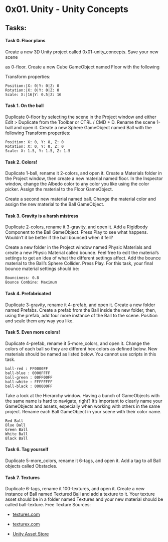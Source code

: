 ﻿# 0x01. Unity - Unity Concepts

## Tasks:

#### Task 0. Floor plans
Create a new 3D Unity project called 0x01-unity_concepts. Save your new scene 

as 0-floor. Create a new Cube GameObject named Floor with the following 

Transform properties:

	Position:|X: 0|Y: 0|Z: 0
	Rotation:|X: 0|Y: 0|Z: 0
	Scale: X:|16|Y: 0.5|Z: 16

#### Task 1. On the ball
Duplicate 0-floor by selecting the scene in the Project window and either Edit > Duplicate from the Toolbar or CTRL / CMD + D. Rename the scene 1-ball and open it. Create a new Sphere GameObject named Ball with the following Transform properties:

	Position: X: 0, Y: 8, Z: 0
	Rotation: X: 0, Y: 0, Z: 0
	Scale: X: 1.5, Y: 1.5, Z: 1.5

#### Task 2. Colors!
Duplicate 1-ball, rename it 2-colors, and open it. Create a Materials folder in the Project window, then create a new material named floor. In the Inspector window, change the Albedo color to any color you like using the color picker. Assign the material to the Floor GameObject.

Create a second new material named ball. Change the material color and assign the new material to the Ball GameObject.

#### Task 3. Gravity is a harsh mistress
Duplicate 2-colors, rename it 3-gravity, and open it. Add a Rigidbody Component to the Ball GameObject. Press Play to see what happens. Wouldn’t it be better if the ball bounced when it fell?

Create a new folder in the Project window named Physic Materials and create a new Physic Material called bounce. Feel free to edit the material’s settings to get an idea of what the different settings affect. Add the bounce material to the Ball’s Sphere Collider. Press Play. For this task, your final bounce material settings should be:

	Bounciness: 0.8
	Bounce Combine: Maximum

#### Task 4. Prefabricated
Duplicate 3-gravity, rename it 4-prefab, and open it. Create a new folder named Prefabs. Create a prefab from the Ball inside the new folder, then, using the prefab, add four more instance of the Ball to the scene. Position and scale them any way you like.

#### Task 5. Even more colors!
Duplicate 4-prefab, rename it 5-more_colors, and open it. Change the colors of each ball so they are different hex colors as defined below. New materials should be named as listed below. You cannot use scripts in this task.

	ball-red : FF0000FF
	ball-blue : 0000FFFF
	ball-green : 00FF00FF
	ball-white : FFFFFFFF
	ball-black : 000000FF

Take a look at the Hierarchy window. Having a bunch of GameObjects with the same name is hard to navigate, right? It’s important to clearly name your GameObjects and assets, especially when working with others in the same project. Rename each Ball GameObject in your scene with their color name.

	Red Ball
	Blue Ball
	Green Ball
	White Ball
	Black Ball

#### Task 6. Tag yourself
Duplicate 5-more_colors, rename it 6-tags, and open it. Add a tag to all Ball objects called Obstacles.

#### Task 7. Textures
Duplicate 6-tags, rename it 100-textures, and open it. Create a new instance of Ball named Textured Ball and add a texture to it. Your texture asset should be in a folder named Textures and your new material should be called ball-texture.
Free Texture Sources:

* [textures.com](https://www.textures.com/)

* [texturex.com](https://www.texturex.com/)
 
* [Unity Asset Store](https://assetstore.unity.com/?orderBy=1) 

